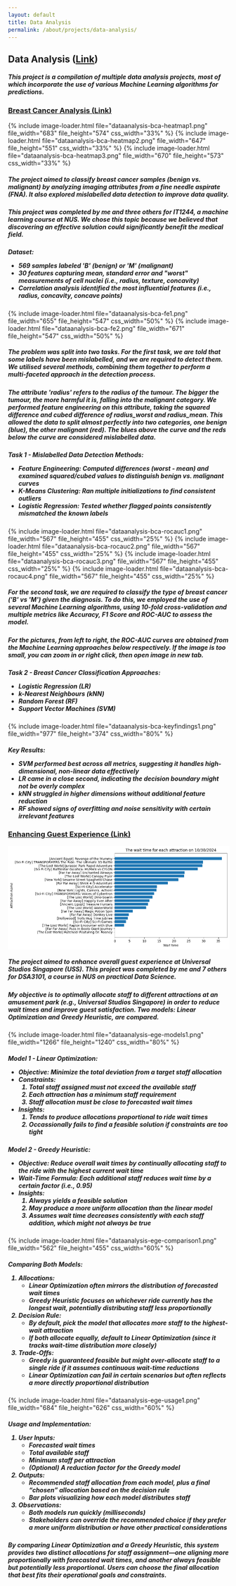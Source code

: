 ```yaml
---
layout: default
title: Data Analysis
permalink: /about/projects/data-analysis/
---
```


<!-- !PAGE CONTENT! -->
<div id="page-about-projects" class="w3-main">
  <section id="data-analysis" class="w3-container">
    <h2><b>Data Analysis</b> (<a href="https://github.com/leeyanleryan/Data-Analysis" target="_blank">Link</a>)</h2>
    <h5 class="h5-text-gap">
      This project is a compilation of multiple data analysis projects, most of which incorporate the use of various Machine Learning algorithms for predictions.
    </h5>
    <h3><u>Breast Cancer Analysis (<a href="https://github.com/leeyanleryan/Data-Analysis/tree/main/Breast%20Cancer%20Analysis%20(IT1244)" target="_blank">Link</a>)</u></h3>
    <div class="media-display">
      {% include image-loader.html file="dataanalysis-bca-heatmap1.png" file_width="683" file_height="574" css_width="33%" %}
      {% include image-loader.html file="dataanalysis-bca-heatmap2.png" file_width="647" file_height="551" css_width="33%" %}
      {% include image-loader.html file="dataanalysis-bca-heatmap3.png" file_width="670" file_height="573" css_width="33%" %}
    </div>
    <h5 class="h5-text-gap">
      The project aimed to classify breast cancer samples (benign vs. malignant) by analyzing imaging attributes from a fine needle aspirate (FNA). It also explored mislabelled
      data detection to improve data quality.
    </h5>
    <h5 class="h5-text-gap">
      This project was completed by me and three others for IT1244, a machine learning course at NUS. We chose this topic because we believed that discovering an effective 
      solution could significantly benefit the medical field.
    </h5>
    <h5 class="h5-img-gap">
      Dataset:
      <ul class="ul-margin-top-0">
        <li>569 samples labeled 'B' (benign) or 'M' (malignant)</li>
        <li>30 features capturing mean, standard error and "worst" measurements of cell nuclei (i.e., radius, texture, concavity)</li>
        <li>Correlation analysis identified the most influential features (i.e., radius, concavity, concave points)</li>
      </ul>
    </h5>
    <div class="media-display">
      {% include image-loader.html file="dataanalysis-bca-fe1.png" file_width="655" file_height="547" css_width="50%" %}
      {% include image-loader.html file="dataanalysis-bca-fe2.png" file_width="671" file_height="547" css_width="50%" %}
    </div>
    <h5 class="h5-text-gap">
      The problem was split into two tasks. For the first task, we are told that some labels have been mislabelled, and we are required to detect them. We utilised several
      methods, combining them together to perform a multi-faceted approach in the detection process.
    </h5>
    <h5 class="h5-text-gap">
      The attribute 'radius' refers to the radius of the tumour. The bigger the tumour, the more harmful it is, falling into the malignant category. We performed feature
      engineering on this attribute, taking the squared difference and cubed difference of radius_worst and radius_mean. This allowed the data to split almost perfectly
      into two categories, one benign (blue), the other malignant (red). The blues above the curve and the reds below the curve are considered mislabelled data.
    </h5>
    <h5 class="h5-img-gap">
      Task 1 - Mislabelled Data Detection Methods:
      <ul class="ul-margin-top-0">
        <li>Feature Engineering: Computed differences (worst - mean) and examined squared/cubed values to distinguish benign vs. malignant curves</li>
        <li>K-Means Clustering: Ran multiple initializations to find consistent outliers</li>
        <li>Logistic Regression: Tested whether flagged points consistently mismatched the known labels</li>
      </ul>
    </h5>
    <div class="media-display">
      {% include image-loader.html file="dataanalysis-bca-rocauc1.png" file_width="567" file_height="455" css_width="25%" %}
      {% include image-loader.html file="dataanalysis-bca-rocauc2.png" file_width="567" file_height="455" css_width="25%" %}
      {% include image-loader.html file="dataanalysis-bca-rocauc3.png" file_width="567" file_height="455" css_width="25%" %}
      {% include image-loader.html file="dataanalysis-bca-rocauc4.png" file_width="567" file_height="455" css_width="25%" %}
    </div>
    <h5 class="h5-text-gap">
      For the second task, we are required to classify the type of breast cancer ('B' vs 'M') given the diagnosis. To do this, we employed the use of several Machine
      Learning algorithms, using 10-fold cross-validation and multiple metrics like Accuracy, F1 Score and ROC-AUC to assess the model.
    </h5>
    <h5 class="h5-text-gap">
      For the pictures, from left to right, the ROC-AUC curves are obtained from the Machine Learning approaches below respectively. If the image is too small, you
      can zoom in or right click, then open image in new tab.
    </h5>
    <h5 class="h5-img-gap">
      Task 2 - Breast Cancer Classification Approaches:
      <ul class="ul-margin-top-0">
        <li>Logistic Regression (LR)</li>
        <li>k-Nearest Neighbours (kNN)</li>
        <li>Random Forest (RF)</li>
        <li>Support Vector Machines (SVM)</li>
      </ul>
    </h5>
    <div class="media-display">
      {% include image-loader.html file="dataanalysis-bca-keyfindings1.png" file_width="977" file_height="374" css_width="80%" %}
    </div>
    <h5 class="h5-text-gap">
      Key Results:
      <ul class="ul-margin-top-0">
        <li>SVM performed best across all metrics, suggesting it handles high-dimensional, non-linear data effectively</li>
        <li>LR came in a close second, indicating the decision boundary might not be overly complex</li>
        <li>kNN struggled in higher dimensions without additional feature reduction</li>
        <li>RF showed signs of overfitting and noise sensitivity with certain irrelevant features</li>
      </ul>
    </h5>
    <h3><u>Enhancing Guest Experience (<a href="https://github.com/leeyanleryan/Data-Analysis/tree/main/Enhancing%20Guest%20Experience%20(DSA3101)" target="_blank">Link</a>)</u></h3>
    <div style="display:flex; justify-content:center; gap:10px; align-items:center;">
      <img src="/assets/img/dataanalysis-ege-waittime1.png" alt="Data Analysis EGE Wait Time 1" style="width:100%;">
    </div>
    <h5 class="h5-text-gap">
      The project aimed to enhance overall guest experience at Universal Studios Singapore (USS). This project was completed by me and 7 others for DSA3101, a course in NUS on
      practical Data Science.
    </h5>
    <h5 class="h5-img-gap">
      My objective is to optimally allocate staff to different attractions at an amusement park (e.g., Universal Studios Singapore) in order to reduce wait times and improve guest 
      satisfaction. Two models: Linear Optimization and Greedy Heuristic, are compared.
    </h5>
    <div class="media-display">
      {% include image-loader.html file="dataanalysis-ege-models1.png" file_width="1266" file_height="1240" css_width="80%" %}
    </div>
    <h5 class="h5-text-gap">
      Model 1 - Linear Optimization:
      <ul class="ul-margin-top-0">
        <li>Objective: Minimize the total deviation from a target staff allocation</li>
        <li>Constraints:
          <ol>
            <li>Total staff assigned must not exceed the available staff</li>
            <li>Each attraction has a minimum staff requirement</li>
            <li>Staff allocation must be close to forecasted wait times</li>
          </ol>
        </li>
        <li>Insights:
          <ol>
            <li>Tends to produce allocations proportional to ride wait times</li>
            <li>Occassionally fails to find a feasible solution if constraints are too tight</li>
          </ol>
        </li>
      </ul>
    </h5>
    <h5 class="h5-img-gap">
      Model 2 - Greedy Heuristic:
      <ul class="ul-margin-top-0">
        <li>Objective: Reduce overall wait times by continually allocating staff to the ride with the highest current wait time</li>
        <li>Wait-Time Formula: Each additional staff reduces wait time by a certain factor (i.e., 0.95)</li>
        <li>Insights:
          <ol>
            <li>Always yields a feasible solution</li>
            <li>May produce a more uniform allocation than the linear model</li>
            <li>Assumes wait time decreases consistently with each staff addition, which might not always be true</li>
          </ol>
        </li>
      </ul>
    </h5>
    <div class="media-display">
      {% include image-loader.html file="dataanalysis-ege-comparison1.png" file_width="562" file_height="455" css_width="60%" %}
    </div>
    <h5 class="h5-img-gap">
      Comparing Both Models:
      <ol class="ol-margin-top-0">
        <li>Allocations:
          <ul>
            <li>Linear Optimization often mirrors the distribution of forecasted wait times</li>
            <li>Greedy Heuristic focuses on whichever ride currently has the longest wait, potentially distributing staff less proportionally</li>
          </ul>
        </li>
        <li>Decision Rule:
          <ul>
            <li>By default, pick the model that allocates more staff to the highest-wait attraction</li>
            <li>If both allocate equally, default to Linear Optimization (since it tracks wait-time distribution more closely)</li>
          </ul>
        </li>
        <li>Trade-Offs:
          <ul>
            <li>Greedy is guaranteed feasible but might over-allocate staff to a single ride if it assumes continuous wait-time reductions</li>
            <li>Linear Optimization can fail in certain scenarios but often reflects a more directly proportional distribution</li>
          </ul>
        </li>
      </ol>
    </h5>
    <div class="media-display">
      {% include image-loader.html file="dataanalysis-ege-usage1.png" file_width="684" file_height="626" css_width="60%" %}
    </div>
    <h5 class="h5-text-gap">
      Usage and Implementation:
      <ol class="ol-margin-top-0">
        <li>
          User Inputs:
          <ul>
            <li>Forecasted wait times</li>
            <li>Total available staff</li>
            <li>Minimum staff per attraction</li>
            <li>(Optional) A reduction factor for the Greedy model</li>
          </ul>
        </li>
        <li>
          Outputs:
          <ul>
            <li>Recommended staff allocation from each model, plus a final “chosen” allocation based on the decision rule</li>
            <li>Bar plots visualizing how each model distributes staff</li>
          </ul>
        </li>
        <li>Observations:
          <ul>
            <li>Both models run quickly (milliseconds)</li>
            <li>Stakeholders can override the recommended choice if they prefer a more uniform distribution or have other practical considerations</li>
          </ul>
        </li>
      </ol>
    </h5>
    <h5>
      By comparing Linear Optimization and a Greedy Heuristic, this system provides two distinct allocations for staff assignment—one aligning more proportionally 
      with forecasted wait times, and another always feasible but potentially less proportional. Users can choose the final allocation that best fits their operational 
      goals and constraints.
    </h5>
  </section>
</div>